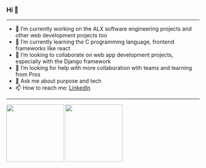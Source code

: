 ### Hi 👋

<!--
**goody-1/goody-1** is a ✨ _special_ ✨ repository because its `README.md` (this file) appears on your GitHub profile.

Here are some ideas to get you started:
-->

<!--
---
![](https://img.shields.io/badge/<Python>-<Django>-informational?style=flat&logo=<LOGO_NAME>&logoColor=white&color=2bbc8a)
![](https://img.shields.io/badge/<C>-<JavaScript>-informational?style=flat&logo=<LOGO_NAME>&logoColor=white&color=2bbc8a)
-->
---

- 🔭 I’m currently working on the ALX software engineering projects and other web development projects too
- 🌱 I’m currently learning the C programming language, frontend frameworks like react
- 👯 I’m looking to collaborate on web app development projects, especially with the Django framework
- 🤔 I’m looking for help with more collaboration with teams and learning from Pros
- 💬 Ask me about purpose and tech
- 📫 How to reach me: [LinkedIn](https://www.linkedin.com/in/goodness-atunde-647757171/)

<!--
- ⚡ Fun fact: ...
-->

---
<img align="left" style="display: inline; height: 150px" src="https://github-readme-stats.vercel.app/api/top-langs/?username=goody-1&layout=compact" />

<img align="center" style="display: inline; height: 150px" src="https://github-readme-stats.vercel.app/api?username=goody-1&count_private=true&show_icons=true&theme=radical&hide_rank=false" />
